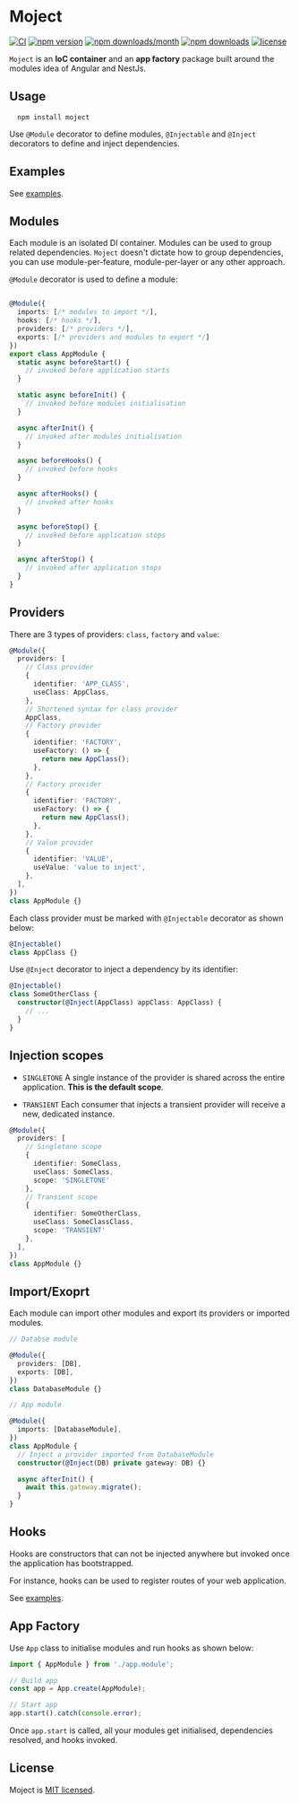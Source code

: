 # Moject

[![CI](https://github.com/lsndr/moject/actions/workflows/testing-ci.yml/badge.svg)](https://github.com/lsndr/moject/actions/workflows/testing-ci.yml)
[![npm version](https://badge.fury.io/js/moject.svg)](https://badge.fury.io/js/moject)
[![npm downloads/month](https://img.shields.io/npm/dm/moject.svg)](https://www.npmjs.com/package/moject)
[![npm downloads](https://img.shields.io/npm/dt/moject.svg)](https://www.npmjs.com/package/moject)
[![license](https://img.shields.io/badge/license-MIT-blue.svg)](https://github.com/lsndr/moject/blob/master/LICENSE.md)

`Moject` is an __IoC container__ and an __app factory__ package built around the modules idea of Angular and NestJs. 

## Usage

```
  npm install moject 
```

Use `@Module` decorator to define modules, `@Injectable` and `@Inject` decorators to define and inject dependencies.

## Examples

See [examples](https://github.com/lsndr/moject/tree/master/examples).

## Modules

Each module is an isolated DI container. Modules can be used to group related dependencies. `Moject` doesn't dictate how to group dependencies, you can use module-per-feature, module-per-layer or any other approach. 

`@Module` decorator is used to define a module:

```typescript

@Module({
  imports: [/* modules to import */],
  hooks: [/* hooks */],
  providers: [/* providers */],
  exports: [/* providers and modules to export */]
})
export class AppModule {
  static async beforeStart() {
    // invoked before application starts
  }

  static async beforeInit() {
    // invoked before modules initialisation
  }

  async afterInit() {
    // invoked after modules initialisation
  }

  async beforeHooks() {
    // invoked before hooks
  }

  async afterHooks() {
    // invoked after hooks
  }

  async beforeStop() {
    // invoked before application stops
  }

  async afterStop() {
    // invoked after application stops
  }
}
```

## Providers

There are 3 types of providers: `class`, `factory` and `value`:

```typescript
@Module({
  providers: [
    // Class provider
    {
      identifier: 'APP_CLASS',
      useClass: AppClass,
    },
    // Shortened syntax for class provider
    AppClass,
    // Factory provider
    {
      identifier: 'FACTORY',
      useFactory: () => {
        return new AppClass();
      },
    },
    // Factory provider
    {
      identifier: 'FACTORY',
      useFactory: () => {
        return new AppClass();
      },
    },
    // Value provider
    {
      identifier: 'VALUE',
      useValue: 'value to inject',
    },
  ],
})
class AppModule {}
```

Each class provider must be marked with `@Injectable` decorator as shown below:

```typescript
@Injectable()
class AppClass {}
```

Use `@Inject` decorator to inject a dependency by its identifier:

```typescript
@Injectable()
class SomeOtherClass {
  constructor(@Inject(AppClass) appClass: AppClass) {
    // ...
  }
}
```

## Injection scopes

* `SINGLETONE` A single instance of the provider is shared across the entire application. __This is the default scope__.

* `TRANSIENT` Each consumer that injects a transient provider will receive a new, dedicated instance.

```typescript
@Module({
  providers: [
    // Singletone scope
    {
      identifier: SomeClass,
      useClass: SomeClass,
      scope: 'SINGLETONE'
    },
    // Transient scope
    {
      identifier: SomeOtherClass,
      useClass: SomeClassClass,
      scope: 'TRANSIENT'
    },
  ],
})
class AppModule {}
```

## Import/Exoprt

Each module can import other modules and export its providers or imported modules.

```typescript
// Databse module

@Module({
  providers: [DB],
  exports: [DB],
})
class DatabaseModule {}

// App module

@Module({
  imports: [DatabaseModule],
})
class AppModule {
  // Inject a provider imported from DatabaseModule
  constructor(@Inject(DB) private gateway: DB) {}

  async afterInit() {
    await this.gateway.migrate();
  }
}
```

## Hooks

Hooks are constructors that can not be injected anywhere but invoked once the application has bootstrapped.

For instance, hooks can be used to register routes of your web application.

See [examples](https://github.com/lsndr/moject/tree/master/examples).

## App Factory

Use `App` class to initialise modules and run hooks as shown below:

```typescript
import { AppModule } from './app.module';

// Build app
const app = App.create(AppModule);

// Start app
app.start().catch(console.error);
```

Once `app.start` is called, all your modules get initialised, dependencies resolved, and hooks invoked.

## License

Moject is [MIT licensed](LICENSE.md).